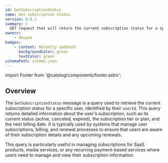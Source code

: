 ```yaml
---
id: GetSubscriptionStatus
name: Get subscription status
version: 0.0.1
summary: |
  GET request that will return the current subscription status for a specific user, identified by their userId.
owners:
    - dboyne
badges:
    - content: Recently updated!
      backgroundColor: green
      textColor: green
schemaPath: schema.json
---
```


import Footer from '@catalog/components/footer.astro';

## Overview

The `GetSubscriptionStatus` message is a query used to retrieve the current subscription status for a specific user, identified by their `userId`. This query returns detailed information about the user's subscription, such as its current status (active, canceled, expired), the subscription tier or plan, and the next billing date. It is typically used by systems that manage user subscriptions, billing, and renewal processes to ensure that users are aware of their subscription details and any upcoming renewals.

This query is particularly useful in managing subscriptions for SaaS products, media services, or any recurring payment-based services where users need to manage and view their subscription information.

<NodeGraph />

<SchemaViewer file="schema.json" title="JSON Schema" maxHeight="500" />